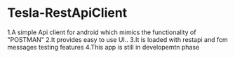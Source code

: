 # Tesla-RestApiClient 
1.A simple Api client for android which mimics the functionality of "POSTMAN"
2.It provides easy to use UI..
3.It is loaded with restapi and fcm messages testing features 
4.This app is still in developemtn phase
